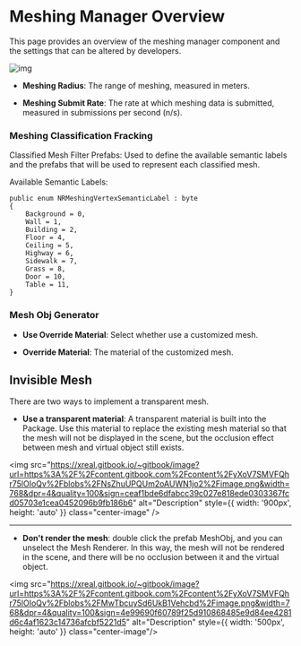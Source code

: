 # Meshing Manager Overview

This page provides an overview of the meshing manager component and the settings that can be altered by developers.

![img](https://xreal.gitbook.io/~gitbook/image?url=https%3A%2F%2F3927673004-files.gitbook.io%2F%7E%2Ffiles%2Fv0%2Fb%2Fgitbook-x-prod.appspot.com%2Fo%2Fspaces%252FyXoV7SMVFQhr75lOIoQv%252Fuploads%252FgCxbdwuFctxPM9JGgkzf%252Fimage.png%3Falt%3Dmedia%26token%3D13b641a2-13c3-42bb-b6ab-12f6d01aab8f&width=768&dpr=4&quality=100&sign=9c289da4d5fadd3db4fd18b92487a018bcc1095af890a87b03b2aa0cd7838e12)

-  **Meshing Radius**: The range of meshing, measured in meters. 

-  **Meshing Submit Rate**: The rate at which meshing data is submitted, measured in submissions per second (n/s).

### Meshing Classification Fracking

Classified Mesh Filter Prefabs: Used to define the available semantic labels and the prefabs that will be used to represent each classified mesh.

Available Semantic Labels:



```
public enum NRMeshingVertexSemanticLabel : byte
{
    Background = 0,
    Wall = 1,
    Building = 2,
    Floor = 4,
    Ceiling = 5,
    Highway = 6,
    Sidewalk = 7,
    Grass = 8,
    Door = 10,
    Table = 11,
}
```

### Mesh Obj Generator 

-  **Use Override Material**: Select whether use a customized mesh.

-  **Override Material**: The material of the customized mesh.

## Invisible Mesh

There are two ways to implement a transparent mesh.

-  **Use a transparent material**: A transparent material is built into the Package. Use this material to replace the existing mesh material so that the mesh will not be displayed in the scene, but the occlusion effect between mesh and virtual object still exists.


  <img src="https://xreal.gitbook.io/~gitbook/image?url=https%3A%2F%2Fcontent.gitbook.com%2Fcontent%2FyXoV7SMVFQhr75lOIoQv%2Fblobs%2FNsZhuUPQUm2oAUWN1jo2%2Fimage.png&width=768&dpr=4&quality=100&sign=ceaf1bde6dfabcc39c027e818ede0303367fcd05703e1cea0452096b9fb186b6" alt="Description" style={{ width: '900px', height: 'auto' }} class="center-image"  />

---
-  **Don't render the mesh**: double click the prefab MeshObj, and you can unselect the Mesh Renderer. In this way, the mesh will not be rendered in the scene, and there will be no occlusion between it and the virtual object. 



  <img src="https://xreal.gitbook.io/~gitbook/image?url=https%3A%2F%2Fcontent.gitbook.com%2Fcontent%2FyXoV7SMVFQhr75lOIoQv%2Fblobs%2FMwTbcuySd6UkB1Vehcbd%2Fimage.png&width=768&dpr=4&quality=100&sign=4e99690f60789f25d910868485e9d84ee4281d6c4af1623c14736afcbf5221d5" alt="Description" style={{ width: '500px', height: 'auto' }} class="center-image"/>
